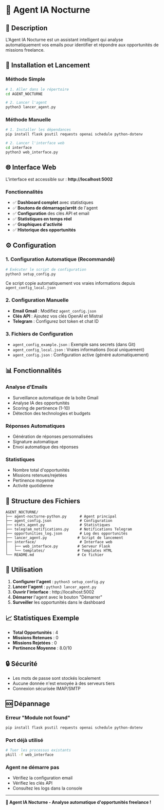 # 🤖 Agent IA Nocturne

## 🎯 **Description**

L'Agent IA Nocturne est un assistant intelligent qui analyse automatiquement vos emails pour identifier et répondre aux opportunités de missions freelance.

## 🚀 **Installation et Lancement**

### **Méthode Simple**
```bash
# 1. Aller dans le répertoire
cd AGENT_NOCTURNE

# 2. Lancer l'agent
python3 lancer_agent.py
```

### **Méthode Manuelle**
```bash
# 1. Installer les dépendances
pip install flask psutil requests openai schedule python-dotenv

# 2. Lancer l'interface web
cd interface
python3 web_interface.py
```

## 🌐 **Interface Web**

L'interface est accessible sur : **http://localhost:5002**

### **Fonctionnalités**
- ✅ **Dashboard complet** avec statistiques
- ✅ **Boutons de démarrage/arrêt** de l'agent
- ✅ **Configuration** des clés API et email
- ✅ **Statistiques en temps réel**
- ✅ **Graphiques d'activité**
- ✅ **Historique des opportunités**

## ⚙️ **Configuration**

### **1. Configuration Automatique (Recommandé)**
```bash
# Exécuter le script de configuration
python3 setup_config.py
```
Ce script copie automatiquement vos vraies informations depuis `agent_config_local.json`

### **2. Configuration Manuelle**
- **Email Gmail** : Modifiez `agent_config.json`
- **Clés API** : Ajoutez vos clés OpenAI et Mistral
- **Telegram** : Configurez bot token et chat ID

### **3. Fichiers de Configuration**
- `agent_config_example.json` : Exemple sans secrets (dans Git)
- `agent_config_local.json` : Vraies informations (local uniquement)
- `agent_config.json` : Configuration active (généré automatiquement)

## 📊 **Fonctionnalités**

### **Analyse d'Emails**
- Surveillance automatique de la boîte Gmail
- Analyse IA des opportunités
- Scoring de pertinence (1-10)
- Détection des technologies et budgets

### **Réponses Automatiques**
- Génération de réponses personnalisées
- Signature automatique
- Envoi automatique des réponses

### **Statistiques**
- Nombre total d'opportunités
- Missions retenues/rejetées
- Pertinence moyenne
- Activité quotidienne

## 🔧 **Structure des Fichiers**

```
AGENT_NOCTURNE/
├── agent-nocturne-python.py      # Agent principal
├── agent_config.json             # Configuration
├── stats_agent.py                # Statistiques
├── telegram_notifications.py     # Notifications Telegram
├── opportunities_log.json        # Log des opportunités
├── lancer_agent.py              # Script de lancement
├── interface/                    # Interface web
│   ├── web_interface.py         # Serveur Flask
│   └── templates/               # Templates HTML
└── README.md                    # Ce fichier
```

## 🎯 **Utilisation**

1. **Configurer l'agent** : `python3 setup_config.py`
2. **Lancer l'agent** : `python3 lancer_agent.py`
3. **Ouvrir l'interface** : http://localhost:5002
4. **Démarrer** l'agent avec le bouton "Démarrer"
5. **Surveiller** les opportunités dans le dashboard

## 📈 **Statistiques Exemple**

- **Total Opportunités** : 4
- **Missions Retenues** : 0
- **Missions Rejetées** : 0
- **Pertinence Moyenne** : 8.0/10

## 🔒 **Sécurité**

- Les mots de passe sont stockés localement
- Aucune donnée n'est envoyée à des serveurs tiers
- Connexion sécurisée IMAP/SMTP

## 🆘 **Dépannage**

### **Erreur "Module not found"**
```bash
pip install flask psutil requests openai schedule python-dotenv
```

### **Port déjà utilisé**
```bash
# Tuer les processus existants
pkill -f web_interface
```

### **Agent ne démarre pas**
- Vérifiez la configuration email
- Vérifiez les clés API
- Consultez les logs dans la console

---

**🎉 Agent IA Nocturne - Analyse automatique d'opportunités freelance !** 